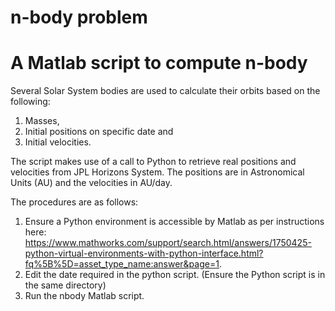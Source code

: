 # n-body problem
# A Matlab script to compute n-body

Several Solar System bodies are used to calculate their orbits based on the following:
1) Masses,
2) Initial positions on specific date and
3) Initial velocities.

The script makes use of a call to Python to retrieve real positions and velocities from JPL Horizons System.
The positions are in Astronomical Units (AU) and the velocities in AU/day.

The procedures are as follows:
1) Ensure a Python environment is accessible by Matlab as per instructions here:
    https://www.mathworks.com/support/search.html/answers/1750425-python-virtual-environments-with-python-interface.html?fq%5B%5D=asset_type_name:answer&page=1.
2) Edit the date required in the python script. (Ensure the Python script is in the same directory)
3) Run the nbody Matlab script. 
